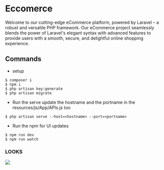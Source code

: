 # Eccomerce
Welcome to our cutting-edge eCommerce platform, powered by Laravel – a robust and versatile PHP framework. Our eCommerce project seamlessly blends the power of Laravel's elegant syntax with advanced features to provide users with a smooth, secure, and delightful online shopping experience.


## Commands
* setup
```
$ composer i
$ npm i
$ php artisan key:generate
$ php artisan migrate
```
* Run the serve
update the hostname and the portname in the resources/js/App/APIs.js too
```
$ php artisan serve --host=<hostname> --port=<portname>
```

* Run the npm for UI updates
```
$ npm run dev
$ npm run watch
```

### LOOKS

 <img src="./screens/"/>